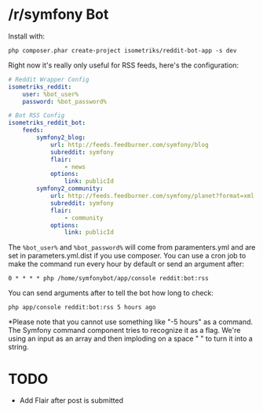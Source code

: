 /r/symfony Bot
=========

Install with:

    php composer.phar create-project isometriks/reddit-bot-app -s dev

Right now it's really only useful for RSS feeds, here's the configuration:

```yaml
# Reddit Wrapper Config
isometriks_reddit:
    user: %bot_user%
    password: %bot_password%

# Bot RSS Config
isometriks_reddit_bot:
    feeds:
        symfony2_blog:
            url: http://feeds.feedburner.com/symfony/blog
            subreddit: symfony
            flair:
                - news
            options:
                link: publicId
        symfony2_community:
            url: http://feeds.feedburner.com/symfony/planet?format=xml
            subreddit: symfony
            flair:
                - community
            options:
                link: publicId
```

The `%bot_user%` and `%bot_password%` will come from paramenters.yml and are set
in parameters.yml.dist if you use composer. You can use a cron job to make the
command run every hour by default or send an argument after:

    0 * * * * php /home/symfonybot/app/console reddit:bot:rss

You can send arguments after to tell the bot how long to check:

    php app/console reddit:bot:rss 5 hours ago

*Please note that you cannot use something like "-5 hours" as a command.
The Symfony command component tries to recognize it as a flag. We're using
an input as an array and then imploding on a space " " to turn it into a string.

TODO
=====

- Add Flair after post is submitted